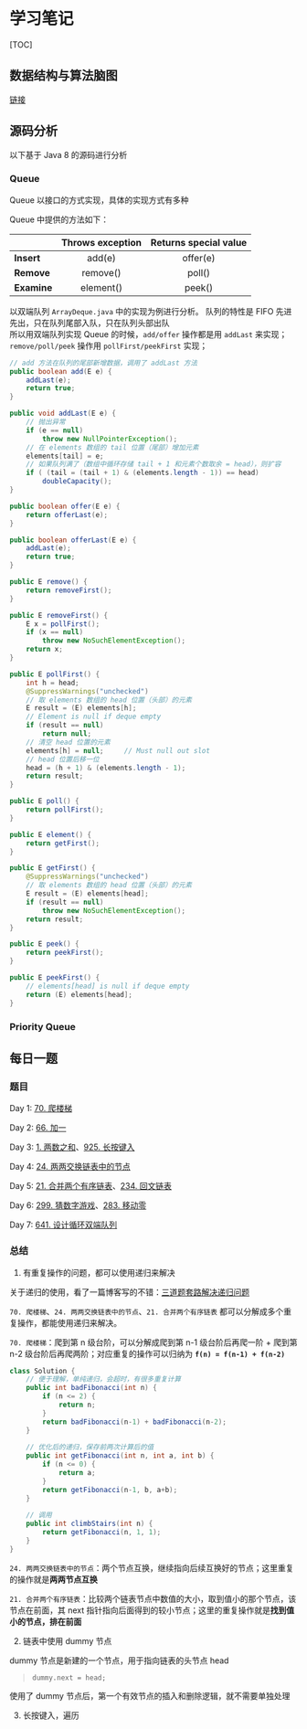 # 学习笔记

[TOC]

## 数据结构与算法脑图

[链接](https://mubu.com/doc/pouvgOY3B0)

## 源码分析

以下基于 Java 8 的源码进行分析

### Queue
Queue 以接口的方式实现，具体的实现方式有多种

Queue 中提供的方法如下：

|                | **Throws exception** | **Returns special value** |
| -------------- | :------------------: | :-----------------------: |
| <b>Insert</b>  |        add(e)        |         offer(e)          |
| <b>Remove</b>  |       remove()       |          poll()           |
| <b>Examine</b> |      element()       |          peek()           |

以双端队列 `ArrayDeque.java` 中的实现为例进行分析。
队列的特性是 FIFO 先进先出，只在队列尾部入队，只在队列头部出队  
所以用双端队列实现 Queue 的时候，`add/offer` 操作都是用 `addLast` 来实现；`remove/poll/peek` 操作用 `pollFirst/peekFirst` 实现；

```java
// add 方法在队列的尾部新增数据，调用了 addLast 方法
public boolean add(E e) {
    addLast(e);
    return true;
}

public void addLast(E e) {
    // 抛出异常
    if (e == null)
        throw new NullPointerException();
    // 在 elements 数组的 tail 位置（尾部）增加元素
    elements[tail] = e;
    // 如果队列满了（数组中循环存储 tail + 1 和元素个数取余 = head），则扩容
    if ( (tail = (tail + 1) & (elements.length - 1)) == head)
        doubleCapacity();
}

public boolean offer(E e) {
    return offerLast(e);
}

public boolean offerLast(E e) {
    addLast(e);
    return true;
}

public E remove() {
    return removeFirst();
}

public E removeFirst() {
    E x = pollFirst();
    if (x == null)
        throw new NoSuchElementException();
    return x;
}

public E pollFirst() {
    int h = head;
    @SuppressWarnings("unchecked")
    // 取 elements 数组的 head 位置（头部）的元素
    E result = (E) elements[h];
    // Element is null if deque empty
    if (result == null)
        return null;
    // 清空 head 位置的元素
    elements[h] = null;     // Must null out slot
    // head 位置后移一位
    head = (h + 1) & (elements.length - 1);
    return result;
}

public E poll() {
    return pollFirst();
}

public E element() {
    return getFirst();
}

public E getFirst() {
    @SuppressWarnings("unchecked")
    // 取 elements 数组的 head 位置（头部）的元素
    E result = (E) elements[head];
    if (result == null)
        throw new NoSuchElementException();
    return result;
}

public E peek() {
    return peekFirst();
}

public E peekFirst() {
    // elements[head] is null if deque empty
    return (E) elements[head];
}
```

### Priority Queue

## 每日一题

### 题目

Day 1: [70. 爬楼梯](https://leetcode-cn.com/problems/climbing-stairs/)

Day 2: [66. 加一](https://leetcode-cn.com/problems/plus-one/)

Day 3: [1. 两数之和](https://leetcode-cn.com/problems/two-sum/)、[925. 长按键入](https://leetcode-cn.com/problems/long-pressed-name/)

Day 4: [24. 两两交换链表中的节点](https://leetcode-cn.com/problems/swap-nodes-in-pairs/)

Day 5: [21. 合并两个有序链表](https://leetcode-cn.com/problems/merge-two-sorted-lists/)、[234. 回文链表](https://leetcode-cn.com/problems/palindrome-linked-list/)

Day 6: [299. 猜数字游戏](https://leetcode-cn.com/problems/bulls-and-cows/)、[283. 移动零](https://leetcode-cn.com/problems/move-zeroes/)

Day 7: [641. 设计循环双端队列](https://leetcode-cn.com/problems/design-circular-deque/)

### 总结
1. 有重复操作的问题，都可以使用递归来解决

关于递归的使用，看了一篇博客写的不错：[三道题套路解决递归问题](https://lyl0724.github.io/2020/01/25/1/)

`70. 爬楼梯`、`24. 两两交换链表中的节点`、`21. 合并两个有序链表` 都可以分解成多个重复操作，都能使用递归来解决。

`70. 爬楼梯`：爬到第 n 级台阶，可以分解成爬到第 n-1 级台阶后再爬一阶 + 爬到第 n-2 级台阶后再爬两阶；对应重复的操作可以归纳为 **`f(n) = f(n-1) + f(n-2)`**

```java
class Solution {
    // 便于理解，单纯递归，会超时，有很多重复计算
    public int badFibonacci(int n) {
        if (n <= 2) {
            return n;
        }
        return badFibonacci(n-1) + badFibonacci(n-2);
    }
    
    // 优化后的递归，保存前两次计算后的值
    public int getFibonacci(int n, int a, int b) {
        if (n <= 0) {
            return a;
        }
        return getFibonacci(n-1, b, a+b);
    }
    
    // 调用
    public int climbStairs(int n) {
        return getFibonacci(n, 1, 1);
    }
}
```

`24. 两两交换链表中的节点`：两个节点互换，继续指向后续互换好的节点；这里重复的操作就是**两两节点互换**

`21. 合并两个有序链表`：比较两个链表节点中数值的大小，取到值小的那个节点，该节点在前面，其 next 指针指向后面得到的较小节点；这里的重复操作就是**找到值小的节点，排在前面**

2. 链表中使用 dummy 节点

dummy 节点是新建的一个节点，用于指向链表的头节点 head
> `dummy.next = head;`

使用了 dummy 节点后，第一个有效节点的插入和删除逻辑，就不需要单独处理

3. 长按键入，遍历
